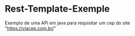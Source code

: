 # Rest-Template-Exemple
Exemplo de uma APi em java para requisitar um cep do site "https://viacep.com.br/"
